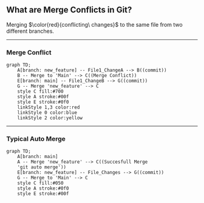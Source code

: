 ## What are Merge Conflicts in Git?
Merging $\color{red}{conflicting\ changes}$ to the same file from two different branches.
___


### Merge Conflict

```mermaid
graph TD;
    A[branch: new_feature] -- File1_ChangeA --> B((commit))
    B -- Merge to 'Main' --> C((Merge Conflict))
    E[branch: main] -- File1_ChangeB --> G((commit))
    G -- Merge 'new_feature' --> C
    style C fill:#700
    style A stroke:#00f
    style E stroke:#0f0
    linkStyle 1,3 color:red
    linkStyle 0 color:blue
    linkStyle 2 color:yellow
```
___
### Typical Auto Merge
```mermaid
graph TD;
    A[branch: main]
    A -- Merge 'new_feature' --> C((Succesfull Merge 
    'git auto merge'))
    E[branch: new_feature] -- File_Changes --> G((commit))
    G -- Merge to 'Main' --> C
    style C fill:#050
    style A stroke:#0f0
    style E stroke:#00f
```